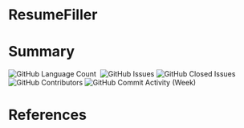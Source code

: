 # ResumeFiller

# Summary

<div>
<img alt="GitHub Language Count" src="https://img.shields.io/github/languages/count/andykr1k/ResumeFiller?&style=for-the-badge"/>
<img alt="" src="https://img.shields.io/github/repo-size/andykr1k/ResumeFiller?&style=for-the-badge"/>
<img alt="GitHub Issues" src="https://img.shields.io/github/issues/andykr1k/ResumeFiller?&style=for-the-badge"/>
<img alt="GitHub Closed Issues" src="https://img.shields.io/github/issues-closed/andykr1k/ResumeFiller?&style=for-the-badge"/>
<img alt="GitHub Contributors" src="https://img.shields.io/github/contributors/andykr1k/ResumeFiller?&style=for-the-badge"/>
<img alt="GitHub Commit Activity (Week)" src="https://img.shields.io/github/commit-activity/w/andykr1k/ResumeFiller?&style=for-the-badge"/>
</div>

# References
